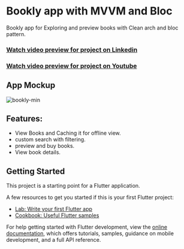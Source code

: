 # Bookly app with MVVM and Bloc
Bookly app for Exploring and preview books with Clean arch and bloc pattern.


### [Watch video preview for project on Linkedin](https://www.linkedin.com/posts/radyhaggag_flutter-activity-7034322031076618240-Kh7L?utm_source=share&utm_medium=member_desktop)
### [Watch video preview for project on Youtube](https://youtu.be/lzlRjIr4d3o)

## App Mockup

![bookly-min](https://github.com/radyhaggag/bookly_app_with_mvvm_and_bloc/assets/74488175/3cc7bb35-fe4f-40e0-bd14-ea37d0e66a42)


## Features:
- View Books and Caching it for offline view.
- custom search with filtering.
- preview and buy books.
- View book details.


## Getting Started

This project is a starting point for a Flutter application.

A few resources to get you started if this is your first Flutter project:

- [Lab: Write your first Flutter app](https://docs.flutter.dev/get-started/codelab)
- [Cookbook: Useful Flutter samples](https://docs.flutter.dev/cookbook)

For help getting started with Flutter development, view the
[online documentation](https://docs.flutter.dev/), which offers tutorials,
samples, guidance on mobile development, and a full API reference.
